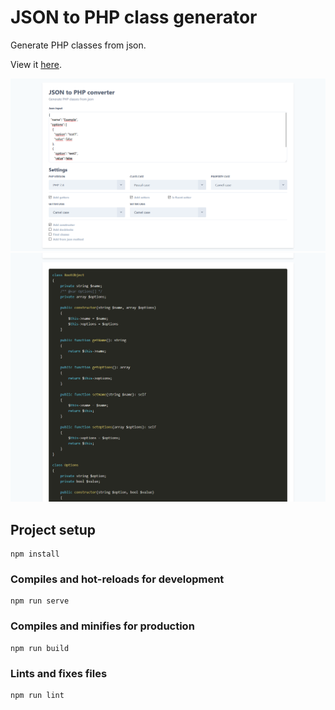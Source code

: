# JSON to PHP class generator

Generate PHP classes from json.

View it [here](https://jacobdekeizer.github.io/json-to-php-generator/).

![Input](/screenshots/screenshot-1.png?raw=true "Input")
![Output](/screenshots/screenshot-2.png?raw=true, "Output")

## Project setup
```
npm install
```

### Compiles and hot-reloads for development
```
npm run serve
```

### Compiles and minifies for production
```
npm run build
```

### Lints and fixes files
```
npm run lint
```
